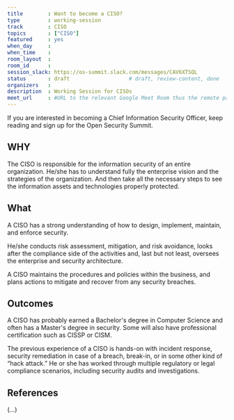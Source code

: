 ```yaml
---
title        : Want to become a CISO?
type         : working-session
track        : CISO
topics       : ["CISO"]
featured     : yes
when_day     :
when_time    :
room_layout  :
room_id      :
session_slack: https://os-summit.slack.com/messages/CAV6XTSQL
status       : draft                   # draft, review-content, done
organizers   :
description  : Working Session for CISOs
meet_url     : #URL to the relevant Google Meet Room thus the remote participants can join a session
---
```


If you are interested in becoming a Chief Information Security Officer, keep reading and sign up for the Open Security Summit.

## WHY

The CISO is responsible for the information security of an entire organization. He/she has to understand fully the enterprise vision and the strategies of the organization. And then take all the necessary steps to see the information assets and technologies properly protected.

## What

A CISO has a strong understanding of how to design, implement, maintain, and enforce security.

He/she conducts risk assessment, mitigation, and risk avoidance, looks after the compliance side of the activities and, last but not least, oversees the enterprise and security architecture.

A CISO maintains the procedures and policies within the business, and plans actions to mitigate and recover from any security breaches.


## Outcomes

A CISO has probably earned a Bachelor's degree in Computer Science and often has a Master's degree in security. Some will also have professional certification such as CISSP or CISM.

The previous experience of a CISO is hands-on with incident response, security remediation in case of a breach, break-in, or in some other kind of “hack attack.”
He or she has worked through multiple regulatory or legal compliance scenarios, including security audits and investigations.


## References

(...)
